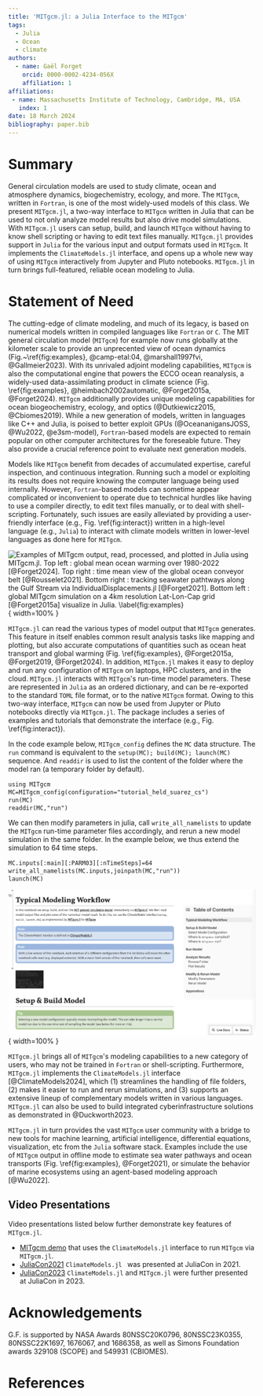 ```yaml
---
title: 'MITgcm.jl: a Julia Interface to the MITgcm'
tags:
  - Julia
  - Ocean
  - climate
authors:
  - name: Gaël Forget
    orcid: 0000-0002-4234-056X
    affiliation: 1
affiliations:
 - name: Massachusetts Institute of Technology, Cambridge, MA, USA
   index: 1
date: 18 March 2024
bibliography: paper.bib
---
```

# Summary 

General circulation models are used to study climate, ocean and atmosphere dynamics, biogechemistry, ecology, and more. The `MITgcm`, written in `Fortran`, is one of the most widely-used models of this class. We present `MITgcm.jl`, a two-way interface to `MITgcm` written in Julia that can be used to not only analyze model results but also drive model simulations. With `MITgcm.jl` users can setup, build, and launch `MITgcm` without having to know shell scripting or having to edit text files manually. `MITgcm.jl` provides support in `Julia` for the various input and output formats used in `MITgcm`. It implements the `ClimateModels.jl` interface, and opens up a whole new way of using `MITgcm` interactively from Jupyter and Pluto notebooks. `MITgcm.jl` in turn brings full-featured, reliable ocean modeling to Julia.

# Statement of Need

The cutting-edge of climate modeling, and much of its legacy, is based on numerical models written in compiled languages like `Fortran` or `C`. The MIT general circulation model (`MITgcm`) for example now runs globally at the kilometer scale to provide an unprecented view of ocean dynamics (Fig.~\ref{fig:examples}, @camp-etal:04,  @marshall1997fvi, @Gallmeier2023). With its unrivaled adjoint modeling capabilities, `MITgcm` is also the computational engine that powers the ECCO ocean reanalysis, a widely-used data-assimilating product in climate science (Fig. \ref{fig:examples}, @heimbach2002automatic, @Forget2015a,  @Forget2024). `MITgcm` additionally provides unique modeling capabilities for ocean biogeochemistry, ecology, and optics (@Dutkiewicz2015, @Cbiomes2019). While a new generation of models, written in languages like C++ and Julia, is poised to better exploit GPUs (@OceananigansJOSS, @Wu2022, @e3sm-model), `Fortran`-based models are expected to remain popular on other computer architectures for the foreseable future. They also provide a crucial reference point to evaluate next generation models.

Models like `MITgcm` benefit from decades of accumulated expertise, careful inspection, and continuous integration. Running such a model or exploiting its results does not require knowing the computer language being used internally. However, `Fortran`-based models can sometime appear complicated or inconvenient to operate due to technical hurdles like having to use a compiler directly, to edit text files manually, or to deal with shell-scripting. Fortunately, such issues are easily alleviated by providing a user-friendly interface (e.g., Fig. \ref{fig:interact}) written in a high-level language (e.g., `Julia`) to interact with climate models written in lower-level languages as done here for `MITgcm`.

![Examples of `MITgcm` output, read, processed, and plotted in Julia using `MITgcm.jl`. Top left : global mean ocean warming over 1980-2022 [@Forget2024]. Top right : time mean view of the global ocean conveyor belt [@Rousselet2021]. Bottom right : tracking seawater pathtways along the Gulf Stream via `IndividualDisplacements.jl` [@Forget2021]. Bottom left : global `MITgcm` simulation on a 4km resolution Lat-Lon-Cap grid [@Forget2015a] visualize in `Julia`. \label{fig:examples}](MITgcm_Examples.png){ width=100% }

`MITgcm.jl` can read the various types of model output that `MITgcm` generates. This feature in itself enables common result analysis tasks like mapping and plotting, but also accurate computations of quantities such as ocean heat transport and global warming (Fig. \ref{fig:examples}, @Forget2015a, @Forget2019, @Forget2024). In addition, `MITgcm.jl` makes it easy to deploy and run any configuration of `MITgcm` on laptops, HPC clusters, and in the cloud. `MITgcm.jl` interacts with `MITgcm`'s run-time model parameters. These are represented in `Julia` as an ordered dictionary, and can be re-exported to the standard `TOML` file format, or to the native `MITgcm` format. Owing to this two-way interface, `MITgcm` can now be used from Jupyter or Pluto notebooks directly via `MITgcm.jl`. The package includes a series of examples and tutorials that demonstrate the interface (e.g., Fig. \ref{fig:interact}). 

In the code example below, `MITgcm_config` defines the `MC` data structure. The `run` command is equivalent to the `setup(MC); build(MC); launch(MC)` sequence. And `readdir` is used to list the content of the folder where the model ran (a temporary folder by default).

```
using MITgcm
MC=MITgcm_config(configuration="tutorial_held_suarez_cs")
run(MC)
readdir(MC,"run")
```

We can then modify parameters in julia, call `write_all_namelists` to update the `MITgcm` run-time parameter files accordingly, and rerun a new model simulation in the same folder. In the example below, we thus extend the simulation to 64 time steps. 

```
MC.inputs[:main][:PARM03][:nTimeSteps]=64
write_all_namelists(MC.inputs,joinpath(MC,"run"))
launch(MC)    
```

![Notebook that operates `MITgcm` interactively, and let's user visualize model results without having to write code. Both Jupyter and Pluto notebooks are supported.\label{fig:interact}](Pluto_workflow.png){ width=100% }

`MITgcm.jl` brings all of `MITgcm`'s modeling capabilities to a new category of users, who may not be trained in `Fortran` or shell-scripting. Furthermore, `MITgcm.jl` implements the `ClimateModels.jl` interface [@ClimateModels2024], which (1) streamlines the handling of file folders, (2) makes it easier to run and rerun simulations, and (3) supports an extensive lineup of complementary models written in various languages. `MITgcm.jl` can also be used to build integrated cyberinfrastructure solutions as demonstrated in  @Duckworth2023. 

`MITgcm.jl` in turn provides the vast `MITgcm` user community with a bridge to new tools for machine learning, artificial intelligence, differential equations, visualization, etc from the `Julia` software stack. Examples include the use of `MITgcm` output in offline mode to estimate sea water pathways and ocean transports (Fig. \ref{fig:examples}, @Forget2021), or simulate the behavior of marine ecosystems using an agent-based modeling approach [@Wu2022].

## Video Presentations

Video presentations listed below further demonstrate key features of `MITgcm.jl`.

- [MITgcm demo](https://youtu.be/0ec8I2-A5oQ?si=DXavbks9qRHCxFMx) that uses the `ClimateModels.jl` interface to run `MITgcm` via `MITgcm.jl`.
- [JuliaCon2021](https://www.youtube.com/watch?v=XR5hKCja0uw&t=0s) `ClimateModels.jl ` was presented at JuliaCon in 2021.
- [JuliaCon2023](https://www.youtube.com/watch?v=_Y6mNrN7eWA&t=0s) `ClimateModels.jl` and `MITgcm.jl` were further presented at JuliaCon in 2023.

# Acknowledgements

G.F. is supported by NASA Awards 80NSSC20K0796, 80NSSC23K0355, 80NSSC22K1697, 1676067, and 1686358, as well as Simons Foundation awards 329108 (SCOPE) and 549931 (CBIOMES).

# References

